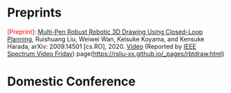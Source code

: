
Preprints
===========
<span style="color:red">[Preprint]</span>: [Multi-Pen Robust Robotic 3D Drawing Using Closed-Loop Planning](https://arxiv.org/pdf/2009.14501.pdf), Ruishuang Liu, Weiwei Wan, Keisuke Koyama, and Kensuke Harada, arXiv: 2009.14501 [cs.RO], 2020. [Video](https://www.youtube.com/watch?v=KBSWHh4RtW0) (Reported by [IEEE Spectrum Video Friday](https://spectrum.ieee.org/automaton/robotics/robotics-hardware/video-friday-mesmer-humanoid-robot))
page(https://rsliu-xx.github.io/_pages/rbtdraw.html)

Domestic Conference
===========
